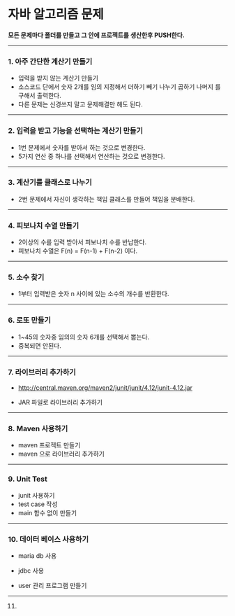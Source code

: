 자바 알고리즘 문제
==

**모든 문제마다 폴더를 만들고 그 안에 프로젝트를 생산한후 PUSH한다.**

---
### 1. 아주 간단한 계산기 만들기
 - 입력을 받지 않는 계산기 만들기
 - 소스코드 단에서 숫자 2개를 임의 지정해서 더하기 빼기 나누기 곱하기 나머지 를 구해서 출력한다.
 - 다른 문제는 신경쓰지 말고 문제해결만 해도 된다.

---
### 2. 입력을 받고 기능을 선택하는 계산기 만들기
  - 1번 문제에서 숫자를 받아서 하는 것으로 변경한다.
  - 5가지 연산 중 하나를 선택해서 연산하는 것으로 변경한다.

---
### 3. 계산기를 클래스로 나누기
  - 2번 문제에서 자신이 생각하는 책임 클래스를 만들어 책임을 분배한다.

---
### 4. 피보나치 수열 만들기
  - 2이상의 수를 입력 받아서 피보나치 수를 반납한다.
  - 피보나치 수열은  F(n) = F(n-1) + F(n-2) 이다.

---
### 5. 소수 찾기
  - 1부터 입력받은 숫자 n 사이에 있는 소수의 개수를 반환한다.

---
### 6. 로또 만들기
  - 1~45의 숫자중 임의의 숫자 6개를 선택해서 뽑는다.
  - 중복되면 안된다.

---
### 7. 라이브러리 추가하기 
 - http://central.maven.org/maven2/junit/junit/4.12/junit-4.12.jar

 - JAR 파일로 라이브러리 추가하기

---
### 8. Maven 사용하기
 - maven 프로젝트 만들기
 - maven 으로 라이브러리 추가하기

---

### 9. Unit Test
 - junit 사용하기
 - test case 작성
 - main 함수 없이 만들기
 
 ---

### 10. 데이터 베이스 사용하기
 - maria db 사용
 - jdbc 사용

 - user 관리 프로그램 만들기

---
11.
